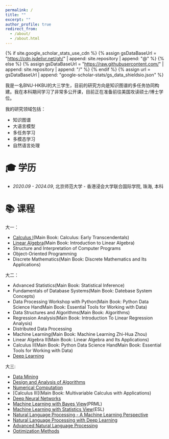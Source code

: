 ```yaml
---
permalink: /
title: ""
excerpt: ""
author_profile: true
redirect_from: 
  - /about/
  - /about.html
---
```


{% if site.google_scholar_stats_use_cdn %}
{% assign gsDataBaseUrl = "https://cdn.jsdelivr.net/gh/" | append: site.repository | append: "@" %}
{% else %}
{% assign gsDataBaseUrl = "https://raw.githubusercontent.com/" | append: site.repository | append: "/" %}
{% endif %}
{% assign url = gsDataBaseUrl | append: "google-scholar-stats/gs_data_shieldsio.json" %}

<span class='anchor' id='about-me'></span>

我是一名BNU-HKBU的大三学生，目前的研究方向是知识图谱的多任务协同构建。我在本科期间学习了非常多公开课，目前正在准备前往美国攻读硕士/博士学位。


我的研究领域包括：
- 知识图谱
- 大语言模型
- 多任务学习
- 多模态学习
- 自然语言处理
  


<span class='anchor' id='-xl'></span>

# 🎓 学历
- *2020.09 - 2024.09*, <a href="https://www.uic.edu.cn/"></a> 北京师范大学 - 香港浸会大学联合国际学院, 珠海, 本科 
 
<span class='anchor' id='-kc'></span>

# 📚 课程
大一：
- [Calculus I](http://ocw.nctu.edu.tw/course_detail-v.php?bgid=1&gid=0&nid=490)(Main Book: Calculus: Early Transcendentals)
- [Linear Algebra](https://ocw.mit.edu/courses/18-06-linear-algebra-spring-2010/)(Main Book: Introduction to Linear Algebra)
- Structure and Interpretation of Computer Programs
- Object-Oriented Programming
- Discrete Mathematics(Main Book: Discrete Mathematics and Its Applications)

大二：
- Advanced Statistics(Main Book: Statistical Inference)
- Fundamentals of Database Systems(Main Book: Datebase System Concepts)
- Data Processing Workshop with Python(Main Book: Python Data Science HandMain Book: Essential Tools for Working with Data)
- Data Structures and Algorithms(Main Book: Algorithms)
- Regression Analysis(Main Book: Introduction To Linear Regression Analysis)
- Distributed Data Processing
- Machine Learning(Main Book: Machine Learning Zhi-Hua Zhou)
- Linear Algebra II(Main Book: Linear Algebra and Its Applications)
- Calculus II(Main Book: Python Data Science HandMain Book: Essential Tools for Working with Data)
- [Deep Learning](https://speech.ee.ntu.edu.tw/~hylee/ml/2022-spring.php)

大三:
- [Data Mining](https://wiki.illinois.edu/wiki/display/cs412/Fall+2016+Course+Syllabus+and+Schedule)
- [Design and Analysis of Algorithms](https://www.bilibili.com/video/BV11341167sn/)
- [Numerical Computation](https://www.youtube.com/playlist?list=PLbxFfU5GKZz3D4NPYvvY7dvXiZ0awd4zn)
- [Calculus III](Main Book: Multivariable Calculus with Applications)
- [Deep Neural Networks](https://inst.eecs.berkeley.edu/~cs182/sp23/)
- [Machine Learning with Bayes View](https://uvaml1.github.io/)(PRML)
- [Machine Learning with Statistics View](https://people.eecs.berkeley.edu/~jrs/189/)(ESL)
- [Natural Language Processing - A Machine Learning Perspective](https://westlakenlp.github.io/nlpml/)
- [Natural Language Processing with Deep Learning](https://web.stanford.edu/class/cs224n/)
- [Advanced Natural Language Processing](http://www.phontron.com/class/anlp2022/)
- [Optimization Methods](https://www.stat.cmu.edu/~siva/teaching/725/)
